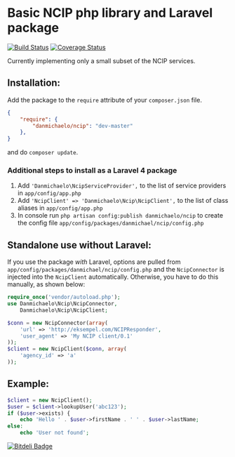 # Basic NCIP php library and Laravel package

[![Build Status](https://travis-ci.org/danmichaelo/ncip.png?branch=master)](https://travis-ci.org/danmichaelo/ncip)
[![Coverage Status](https://coveralls.io/repos/danmichaelo/ncip/badge.png?branch=master)](https://coveralls.io/r/danmichaelo/ncip?branch=master)

Currently implementing only a small subset of the NCIP services.

## Installation:

Add the package to the `require` attribute of your `composer.json` file.

```json
{
    "require": {
        "danmichaelo/ncip": "dev-master"
    },
}
``` 

and do `composer update`.

### Additional steps to install as a Laravel 4 package

1. Add `'Danmichaelo\NcipServiceProvider',` to the list of service providers in `app/config/app.php`
2. Add `'NcipClient' => 'Danmichaelo\Ncip\NcipClient',` to the list of class aliases in `app/config/app.php`
3. In console run `php artisan config:publish danmichaelo/ncip` to create the config file `app/config/packages/danmichael/ncip/config.php`

## Standalone use without Laravel:

If you use the package *with* Laravel, options are pulled from `app/config/packages/danmichael/ncip/config.php` and the `NcipConnector` is injected into the `NcipClient` automatically.
Otherwise, you have to do this manually, as shown below:

```php
require_once('vendor/autoload.php');
use Danmichaelo\Ncip\NcipConnector,
    Danmichaelo\Ncip\NcipClient;

$conn = new NcipConnector(array(
	'url' => 'http://eksempel.com/NCIPResponder',
	'user_agent' => 'My NCIP client/0.1'
));
$client = new NcipClient($conn, array(
	'agency_id' => 'a'
));
```

## Example:

```php
$client = new NcipClient();
$user = $client->lookupUser('abc123');
if ($user->exists) {
	echo 'Hello ' . $user->firstName . ' ' . $user->lastName;
else:
	echo 'User not found';
```

[![Bitdeli Badge](https://d2weczhvl823v0.cloudfront.net/danmichaelo/ncip/trend.png)](https://bitdeli.com/free "Bitdeli Badge")

